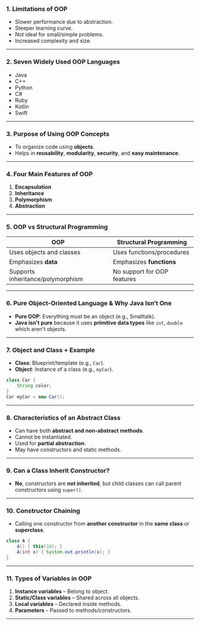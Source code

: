 ### 1. **Limitations of OOP**
- Slower performance due to abstraction.
- Steeper learning curve.
- Not ideal for small/simple problems.
- Increased complexity and size.

---

### 2. **Seven Widely Used OOP Languages**
- Java  
- C++  
- Python  
- C#  
- Ruby  
- Kotlin  
- Swift  

---

### 3. **Purpose of Using OOP Concepts**
- To organize code using **objects**.
- Helps in **reusability**, **modularity**, **security**, and **easy maintenance**.

---

### 4. **Four Main Features of OOP**
1. **Encapsulation**  
2. **Inheritance**  
3. **Polymorphism**  
4. **Abstraction**

---

### 5. **OOP vs Structural Programming**

| OOP                          | Structural Programming             |
|-----------------------------|------------------------------------|
| Uses objects and classes     | Uses functions/procedures          |
| Emphasizes **data**         | Emphasizes **functions**           |
| Supports inheritance/polymorphism | No support for OOP features         |

---

### 6. **Pure Object-Oriented Language & Why Java Isn’t One**
- **Pure OOP**: Everything must be an object (e.g., Smalltalk).
- **Java isn't pure** because it uses **primitive data types** like `int`, `double` which aren't objects.

---

### 7. **Object and Class + Example**
- **Class**: Blueprint/template (e.g., `Car`).
- **Object**: Instance of a class (e.g., `myCar`).
```java
class Car {
    String color;
}
Car myCar = new Car();
```

---

### 8. **Characteristics of an Abstract Class**
- Can have both **abstract and non-abstract methods**.
- Cannot be instantiated.
- Used for **partial abstraction**.
- May have constructors and static methods.

---

### 9. **Can a Class Inherit Constructor?**
- **No**, constructors are **not inherited**, but child classes can call parent constructors using `super()`.

---

### 10. **Constructor Chaining**
- Calling one constructor from **another constructor** in the **same class** or **superclass**.
```java
class A {
    A() { this(10); }
    A(int x) { System.out.println(x); }
}
```

---

### 11. **Types of Variables in OOP**
1. **Instance variables** – Belong to object.
2. **Static/Class variables** – Shared across all objects.
3. **Local variables** – Declared inside methods.
4. **Parameters** – Passed to methods/constructors.

---
